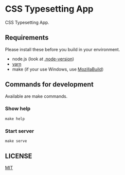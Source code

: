 # CSS Typesetting App

CSS Typesetting App.

## Requirements

Please install these before you build in your environment.

- node.js (look at [.node-version](.node-version))
- [yarn](https://yarnpkg.com/en/docs/install)
- make (if your use Windows, use [MozillaBuild](https://wiki.mozilla.org/MozillaBuild))

## Commands for development

Available are make commands.

### Show help

```
make help
```

### Start server

```
make serve
```

## LICENSE

[MIT](LICENSE.md)
